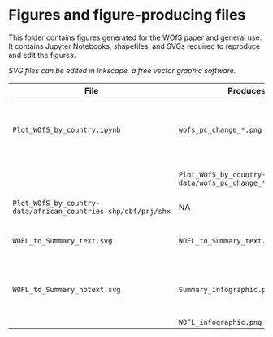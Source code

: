 # Figures and figure-producing files

This folder contains figures generated for the WOfS paper and general use. It contains Jupyter Notebooks, shapefiles, and SVGs required to reproduce and edit the figures.

*SVG files can be edited in Inkscape, a free vector graphic software.*

| **File**                            | **Produces the files**                 | **Comments**                                                                                                                                        |
|-------------------------------------|----------------------------------------|-----------------------------------------------------------------------------------------------------------------------------------------------------|
| `Plot_WOfS_by_country.ipynb`        | `wofs_pc_change_*.png`                 | Default notebook settings use 1 km resampling with `nearest`. Upper/lower bounds, temporal extent are defined in the notebook / exported filenames. |
|                                     | `Plot_WOfS_by_country-data/wofs_pc_change_*.shp/dbf/prj/shx/cpg` | Interim shapefile data export - use to modify an existing plot.                                                           |
| `Plot_WOfS_by_country-data/african_countries.shp/dbf/prj/shx` | NA                                     | Shapefile used by `Plot_WOfS_by_country.ipynb`.                                                                           |
| `WOFL_to_Summary_text.svg`          | `WOFL_to_Summary_text.png`             | Walkthrough of WOfS WOFL to annual to all-time summary process. Brief text description included.                                                    |
| `WOFL_to_Summary_notext.svg`        | `Summary_infographic.png`              | Export a section of the image by selecting the desired layers then clicking File > Export PNG Image > Selection.                                    |
|                                     | `WOFL_infographic.png`                 |                                                                                                                                                     |